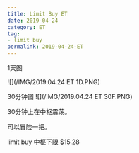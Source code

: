 ```yaml
---
title: Limit Buy ET
date: 2019-04-24
category: ET
tag:
- limit buy
permalink: 2019-04-24-ET
---
```

1天图

![](/IMG/2019.04.24 ET 1D.PNG)

30分钟图
![](/IMG/2019.04.24 ET 30F.PNG)

30分钟上在中枢震荡。

可以冒险一把。

limit buy 中枢下限 $\$$15.28
